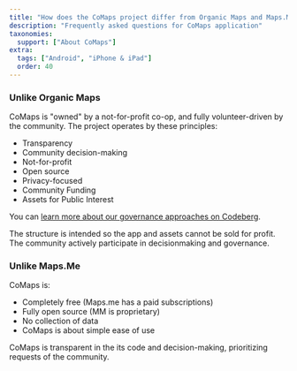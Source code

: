 ```yaml
---
title: "How does the CoMaps project differ from Organic Maps and Maps.Me?"
description: "Frequently asked questions for CoMaps application"
taxonomies:
  support: ["About CoMaps"]
extra:
  tags: ["Android", "iPhone & iPad"]
  order: 40
---
```


### Unlike Organic Maps
CoMaps is "owned" by a not-for-profit co-op, and fully volunteer-driven by the community. The project operates by these principles:

- Transparency
- Community decision-making
- Not-for-profit
- Open source
- Privacy-focused
- Community Funding
- Assets for Public Interest

You can [learn more about our governance approaches on Codeberg](https://codeberg.org/comaps/Governance).

The structure is intended so the app and assets cannot be sold for profit. The community actively participate in decisionmaking and governance.


### Unlike Maps.Me
CoMaps is:
- Completely free (Maps.me has a paid subscriptions)
- Fully open source (MM is proprietary)
- No collection of data
- CoMaps is about simple ease of use

CoMaps is transparent in the its code and decision-making, prioritizing requests of the community.
